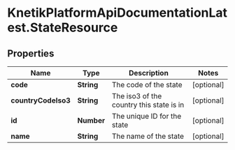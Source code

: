 # KnetikPlatformApiDocumentationLatest.StateResource

## Properties
Name | Type | Description | Notes
------------ | ------------- | ------------- | -------------
**code** | **String** | The code of the state | [optional] 
**countryCodeIso3** | **String** | The iso3 of the country this state is in | [optional] 
**id** | **Number** | The unique ID for the state | [optional] 
**name** | **String** | The name of the state | [optional] 


